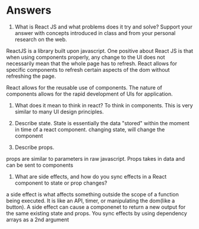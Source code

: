 # Answers

1. What is React JS and what problems does it try and solve? Support your answer with concepts introduced in class and from your personal research on the web.

ReactJS is a library built upon javascript. One positive about React JS is that when using components properly, any change to the UI does not necessarily mean that the whole page has to refresh. React allows for specific components to refresh certain aspects of the dom without refreshing the page.

React allows for the reusable use of components. The nature of components allows for the rapid development of UIs for application.

1. What does it mean to think in react?
To think in components. This is very similar to many UI design principles. 

1. Describe state.
State is essentially the data "stored" within the moment in time of a react component. changing state, will change the component

1. Describe props.

props are similar to parameters in raw javascript. Props takes in data and can be sent to components

1. What are side effects, and how do you sync effects in a React component to state or prop changes?

a side effect is what affects something outside the scope of a function being executed. It is like an API, timer, or manipulating the dom(like a button). A side effect can cause a componenet to return a new output for the same existing state and props. You sync effects by using dependency arrays as a 2nd argument
